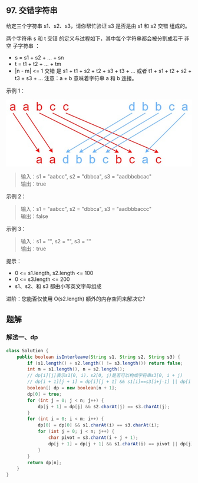 ## 97. 交错字符串


给定三个字符串 s1、s2、s3，请你帮忙验证 s3 是否是由 s1 和 s2 交错 组成的。

两个字符串 s 和 t 交错 的定义与过程如下，其中每个字符串都会被分割成若干 非空 
子字符串
：

- s = s1 + s2 + ... + sn
- t = t1 + t2 + ... + tm
- |n - m| <= 1
交错 是 s1 + t1 + s2 + t2 + s3 + t3 + ... 或者 t1 + s1 + t2 + s2 + t3 + s3 + ...
注意：a + b 意味着字符串 a 和 b 连接。

 

示例 1：

![交错字符串](./figs/interleave.jpg)

>输入：s1 = "aabcc", s2 = "dbbca", s3 = "aadbbcbcac"  
>输出：true  


示例 2：

>输入：s1 = "aabcc", s2 = "dbbca", s3 = "aadbbbaccc"  
>输出：false  


示例 3：

>输入：s1 = "", s2 = "", s3 = ""  
>输出：true  
 

提示：

- 0 <= s1.length, s2.length <= 100
- 0 <= s3.length <= 200
- s1、s2、和 s3 都由小写英文字母组成
 

进阶：您能否仅使用 O(s2.length) 额外的内存空间来解决它?


## 题解

### 解法一、dp

```java
class Solution {
    public boolean isInterleave(String s1, String s2, String s3) {
        if (s1.length() + s2.length() != s3.length()) return false;
        int m = s1.length(), n = s2.length();
        // dp[i][j]表示s1[0, i)，s2[0, j)是否可以构成字符串s3[0, i + j)
        // dp[i + 1][j + 1] = dp[i][j + 1] && s1[i]==s3[i+j-1] || dp[i + 1][j] && s2[j]==s3[i+j-1]
        boolean[] dp = new boolean[n + 1];
        dp[0] = true;
        for (int j = 0; j < n; j++) {
            dp[j + 1] = dp[j] && s2.charAt(j) == s3.charAt(j);
        }
        for (int i = 0; i < m; i++) {
            dp[0] = dp[0] && s1.charAt(i) == s3.charAt(i);
            for (int j = 0; j < n; j++) {
                char pivot = s3.charAt(i + j + 1);
                dp[j + 1] = dp[j + 1] && s1.charAt(i) == pivot || dp[j] && s2.charAt(j) == pivot;
            }
        }
        return dp[n];
    }
}
```